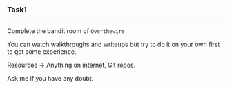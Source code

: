 ### Task1

---

Complete the bandit room of `Overthewire`

You can watch walkthroughs and writeups but try to do it on your own first to get some experience.

Resources -> Anything on internet, Git repos.

Ask me if you have any doubt.
